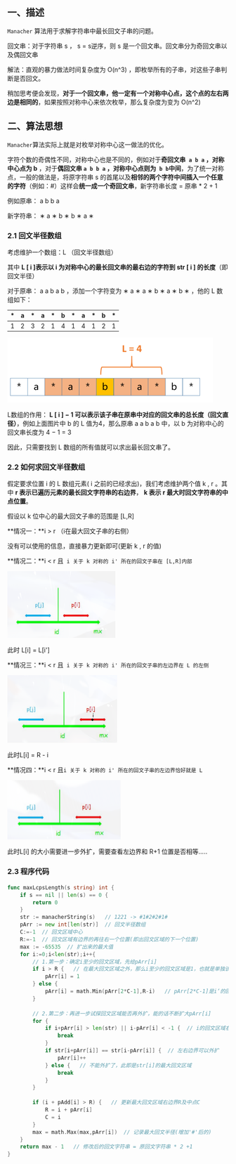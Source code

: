 ## 一、描述

`Manacher` 算法用于求解字符串中最长回文子串的问题。

回文串：对于字符串 s ， s = s逆序，则 s 是一个回文串。回文串分为奇回文串以及偶回文串


解法：直观的暴力做法时间复杂度为 O(n^3) ，即枚举所有的子串，对这些子串判断是否回文。

稍加思考便会发现，**对于一个回文串，他一定有一个对称中心点，这个点的左右两边是相同的**，如果按照对称中心来依次枚举，那么复杂度为变为 O(n^2) 

## 二、算法思想

`Manacher`算法实际上就是对枚举对称中心这一做法的优化。

字符个数的奇偶性不同，对称中心也是不同的，例如对于**奇回文串` a b a` ，对称中心点为 b** ，对于**偶回文串 `a b b a` ，对称中心点则为` b b`中间**，为了统一对称点，一般的做法是，将原字符串 s 的首尾以及**相邻的两个字符中间插入一个任意的字符**（例如：#）这样会**统一成一个奇回文串**，新字符串长度 = 原串 * 2 + 1

例如原串： a b b a 

新字符串： ∗ a ∗ b ∗ b ∗ a ∗ 


### 2.1 回文半径数组

考虑维护一个数组：L （回文半径数组）

其中 **L [ i ]表示以 i 为对称中心的最长回文串的最右边的字符到 str [ i ] 的长度**（即回文半径）

对于原串： a a b a b  ，添加一个字符变为 ∗ a ∗ a ∗ b ∗ a ∗ b ∗  ，他的 L 数组如下：


| *    | a    | *    | a    | *    | b    | *    | a    | *    | b    | *    |
| ---- | ---- | ---- | ---- | ---- | ---- | ---- | ---- | ---- | ---- | ---- |
| 1    | 2    | 3    | 2    | 1    | 4    | 1    | 4    | 1    | 2    | 1    |

<img src="20.manacher算法.assets/image-20230415203740886.png" alt="image-20230415203740886" style="zoom:50%;" />

L数组的作用： **L [ i ] − 1 可以表示该子串在原串中对应的回文串的总长度（回文直径）**，例如上面图片中 b  的 L  值为4，那么原串 a a b a b 中，以 b 为对称中心的回文串长度为 4 − 1 = 3 

因此，只需要找到  L 数组的所有值就可以求出最长回文串了。

### 2.2 如何求回文半径数组

假定要求位置 i  的 L 数组元素( i  之前的已经求出)，我们考虑维护两个值 k , r 。其中 **r 表示已遍历元素的最长回文字符串的右边界**， **k  表示 r 最大时回文字符串的中点位置**。

假设以 k 位中心的最大回文子串的范围是 [L,R]

**情况一：**i > r  （i在最大回文子串的右侧）

没有可以使用的信息，直接暴力更新即可(更新 k , r  的值)

**情况二：**i < r 且` i 关于 k 对称的 i' 所在的回文子串在 [L,R]内部`

<img src="20.manacher算法.assets/image-20230415205919140.png" alt="image-20230415205919140" style="zoom:50%;" />

此时 L[i] = L[i']

**情况三：**i < r 且` i 关于 k 对称的 i' 所在的回文子串的左边界在 L 的左侧`

<img src="20.manacher算法.assets/image-20230415205939609.png" alt="image-20230415205939609" style="zoom:50%;" />

此时L[i] = R - i

**情况四：**i < r 且` i 关于 k 对称的 i' 所在的回文子串的左边界恰好就是 L `

<img src="20.manacher算法.assets/image-20230415210001925.png" alt="image-20230415210001925" style="zoom:50%;" />

此时L[i] 的大小需要进一步外扩，需要查看左边界和 R+1 位置是否相等.....

### 2.3 程序代码

```go
func maxLcpsLength(s string) int {
    if s == nil || len(s) == 0 {
        return 0
    }
    str := manacherString(s)   // 1221 -> #1#2#2#1#
    pArr := new int[len(str)]  // 回文半径数组
    C:=-1  // 回文区域中心
    R:=-1  // 回文区域有边界的再往右一个位置(即出回文区域的下一个位置)
    max := -65535  // 扩出来的最大值
    for i:=0;i<len(str);i++{ 
        // 1.第一步：确定i至少的回文区域，先给pArr[i]
        if i > R {   // 在最大回文区域之外，那么i至少的回文区域是1，也就是单独该字符本身构成的字符串
            pArr[i] = 1
        } else {
            pArr[i] = math.Min(pArr[2*C-1],R-i)   // pArr[2*C-1]是i‘的回文半径
        }
        
        // 2.第二步：再进一步试探回文区域能否再外扩，能的话不断扩大pArr[i]
        for {
            if i+pArr[i] > len(str) || i-pArr[i] < -1 {  // i的回文区域右边界或左边界溢出
                break
            }
            if str[i+pArr[i]] == str[i-pArr[i]] {  // 左右边界可以外扩
                pArr[i]++
            } else {   // 不能外扩了，此即是str[i]的最大回文区域
                break
            }
        }
        
        if (i + pAdd[i] > R) {   // 更新最大回文区域右边界R及中点C
            R = i + pArr[i]
            C = i
        }
        max = math.Max(max,pArr[i])  // 记录最大回文半径(增加'#'后的)
    }
    return max - 1   // 修改后的回文字符串 = 原回文字符串 * 2 +1
}
```

